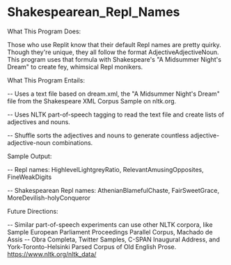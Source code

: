 # Shakespearean_Repl_Names

What This Program Does:

Those who use Replit know that their default Repl names are pretty quirky. Though they're unique, they all follow the format AdjectiveAdjectiveNoun. This program uses that formula with Shakespeare's "A Midsummer Night's Dream" to create fey, whimsical Repl monikers.

What This Program Entails:

-- Uses a text file based on dream.xml, the "A Midsummer Night's Dream" file from the Shakespeare XML Corpus Sample on nltk.org. 

-- Uses NLTK part-of-speech tagging to read the text file and create lists of adjectives and nouns.

-- Shuffle sorts the adjectives and nouns to generate countless adjective-adjective-noun combinations. 


Sample Output:

-- Repl names: HighlevelLightgreyRatio, RelevantAmusingOpposites, FineWeakDigits

-- Shakespearean Repl names: AthenianBlamefulChaste, FairSweetGrace, MoreDevilish-holyConqueror


Future Directions:

-- Similar part-of-speech experiments can use other NLTK corpora, like Sample European Parliament Proceedings Parallel Corpus, Machado de Assis -- Obra Completa, Twitter Samples, C-SPAN Inaugural Address, and York-Toronto-Helsinki Parsed Corpus of Old English Prose. https://www.nltk.org/nltk_data/
